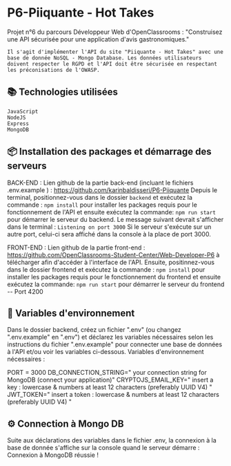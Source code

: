 # P6-Piiquante - Hot Takes

Projet n°6 du parcours Développeur Web d'OpenClassrooms : "Construisez une API sécurisée pour une application d'avis gastronomiques."

    Il s'agit d'implémenter l'API du site "Piiquante - Hot Takes" avec une base de donnée NoSQL - Mongo Database. Les données utilisateurs doivent respecter le RGPD et l'API doit être sécurisée en respectant les préconisations de l'OWASP.


## 📚 Technologies utilisées

    JavaScript
    NodeJS
    Express
    MongoDB

## 📦 Installation des packages et démarrage des serveurs

BACK-END : 
Lien github de la partie back-end (incluant le fichiers .env.example ) : https://github.com/karinbaldisseri/P6-Piiquante
Depuis le terminal, positionnez-vous dans le dossier `backend`  et exécutez la commande :
`npm install` 
pour installer les packages requis pour le fonctionnement de l'API et ensuite exécutez la commande:
`npm run start`
pour démarrer le serveur du backend.
Le message suivant devrait s'afficher dans le terminal :
`Listening on port 3000`
Si le serveur s'exécute sur un autre port, celui-ci sera affiché dans la console à la place de port 3000. 


FRONT-END :
Lien github de la partie front-end : https://github.com/OpenClassrooms-Student-Center/Web-Developer-P6 à télécharger afin d'accéder à l'interface de l'API.
Ensuite, positinnez-vous dans le dossier frontend et exécutez la commande :
`npm install`
pour installer les packages requis pour le fonctionnement du frontend et ensuite exécutez la commande:
`npm run start`
pour démarrer le serveur du frontend -- Port 4200


## 🔐 Variables d'environnement 

Dans le dossier backend, créez un fichier ".env" (ou changez ".env.example" en ".env") et déclarez les variables nécessaires selon les instructions du fichier ".env.example" pour  connecter une base de données à l'API et/ou voir les variables ci-dessous.
Variables d'environnement nécessaires : 

PORT = 3000
DB_CONNECTION_STRING=" your connection string for MongoDB (connect your application)"
CRYPTOJS_EMAIL_KEY=" insert a key : lowercase & numbers at least 12 characters (preferably UUID V4) "
JWT_TOKEN=" insert a token : lowercase & numbers at least 12 characters (preferably UUID V4) "

## ⚙️ Connection à Mongo DB

Suite aux déclarations des variables dans le fichier .env, la connexion à la base de donnée s'affiche sur la console quand le serveur démarre : Connexion à MongoDB réussie ! 



